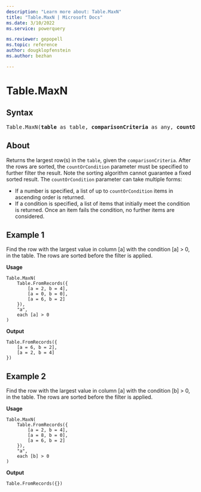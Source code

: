 ```yaml
---
description: "Learn more about: Table.MaxN"
title: "Table.MaxN | Microsoft Docs"
ms.date: 3/10/2022
ms.service: powerquery

ms.reviewer: gepopell
ms.topic: reference
author: dougklopfenstein
ms.author: bezhan

---
```

# Table.MaxN

## Syntax

<pre>
Table.MaxN(<b>table</b> as table, <b>comparisonCriteria</b> as any, <b>countOrCondition</b> as any) as table
</pre>
  
## About

Returns the largest row(s) in the `table`, given the `comparisonCriteria`. After the rows are sorted, the `countOrCondition` parameter must be specified to further filter the result. Note the sorting algorithm cannot guarantee a fixed sorted result. The `countOrCondition` parameter can take multiple forms:

* If a number is specified, a list of up to `countOrCondition` items in ascending order is returned.
* If a condition is specified, a list of items that initially meet the condition is returned. Once an item fails the condition, no further items are considered.

## Example 1

Find the row with the largest value in column [a] with the condition [a] > 0, in the table. The rows are sorted before the filter is applied.

**Usage**

```powerquery-m
Table.MaxN(
    Table.FromRecords({
        [a = 2, b = 4],
        [a = 0, b = 0],
        [a = 6, b = 2]
    }),
    "a",
    each [a] > 0
)
```

**Output**

```powerquery-m
Table.FromRecords({
    [a = 6, b = 2],
    [a = 2, b = 4]
})
```

## Example 2

Find the row with the largest value in column [a] with the condition [b] > 0, in the table. The rows are sorted before the filter is applied.

**Usage**

```powerquery-m
Table.MaxN(
    Table.FromRecords({
        [a = 2, b = 4],
        [a = 8, b = 0],
        [a = 6, b = 2]
    }),
    "a",
    each [b] > 0
)
```

**Output**

`Table.FromRecords({})`
